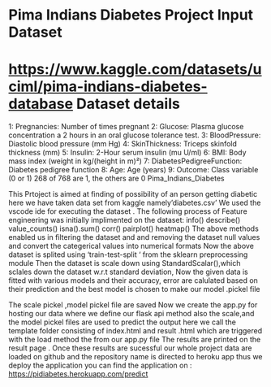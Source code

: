  Pima Indians Diabetes Project 
 Input Dataset 
================= 
https://www.kaggle.com/datasets/uciml/pima-indians-diabetes-database 
Dataset details
===================
1: Pregnancies: Number of times pregnant 
2: Glucose: Plasma glucose concentration a 2 hours in an oral glucose tolerance test. 
3: BloodPressure: Diastolic blood pressure (mm Hg) 
4: SkinThickness: Triceps skinfold thickness (mm) 
5: Insulin: 2-Hour serum insulin (mu U/ml) 
6: BMI: Body mass index (weight in kg/(height in m)²) 
7: DiabetesPedigreeFunction: Diabetes pedigree function 
8: Age: Age (years) 
9: Outcome: Class variable (0 or 1) 268 of 768 are 1, the others are 0 
Pima_Indians_Diabetes


This Prtoject is aimed at finding of possibility of an person getting diabetic
here we have taken data set from kaggle namely’diabetes.csv’ 
We used the vscode ide for executing the dataset .
The following process of Feature engineering was initially implimented on the dataset:
info()
describe()
value_counts()
isna().sum()
corr()
pairplot()
heatmap()
The above methods enabled us in filtering the dataset and and removing the dataset null values and convert the categerical values into numerical formats
Now the above dataset is splited using ‘train-test-split ‘ from the sklearn preprocessing module
Then the dataset is scale down using StandardScalar(),which sclales down the dataset w.r.t standard deviation, Now the given data is fitted with various models and their accuracy, error  are calulated based on their prediction and the best model is chosen to make our model .pickel file 

The scale pickel ,model pickel file are saved 
Now we create the app.py for hosting our data where we define our flask api method also the scale,and the model pickel files are used to predict the output  here we call  the template folder consisting of index.html and result .html  which are triggered with the load method the from our app.py file
The results are printed on the result page .
Once these results are sucessful our whole project data are loaded on github and the repository name is directed to heroku app thus we deploy the application
 you can find the application on :
https://pidiabetes.herokuapp.com/predict


